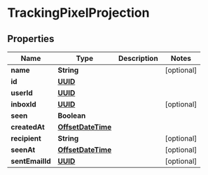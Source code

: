 

# TrackingPixelProjection

## Properties

Name | Type | Description | Notes
------------ | ------------- | ------------- | -------------
**name** | **String** |  |  [optional]
**id** | [**UUID**](UUID) |  | 
**userId** | [**UUID**](UUID) |  | 
**inboxId** | [**UUID**](UUID) |  |  [optional]
**seen** | **Boolean** |  | 
**createdAt** | [**OffsetDateTime**](OffsetDateTime) |  | 
**recipient** | **String** |  |  [optional]
**seenAt** | [**OffsetDateTime**](OffsetDateTime) |  |  [optional]
**sentEmailId** | [**UUID**](UUID) |  |  [optional]



